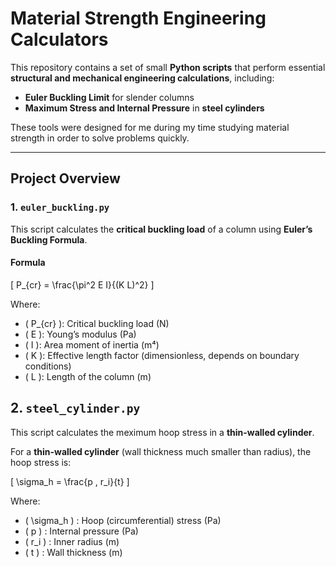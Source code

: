 # Material Strength Engineering Calculators

This repository contains a set of small **Python scripts** that perform essential **structural and mechanical engineering calculations**, including:

- **Euler Buckling Limit** for slender columns  
- **Maximum Stress and Internal Pressure** in **steel cylinders**

These tools were designed for me during my time studying material strength in order to solve problems quickly.

---

## Project Overview

### 1. `euler_buckling.py`
This script calculates the **critical buckling load** of a column using **Euler’s Buckling Formula**.

#### Formula

\[
P_{cr} = \frac{\pi^2 E I}{(K L)^2}
\]

Where:  
- \( P_{cr} \): Critical buckling load (N)  
- \( E \): Young’s modulus (Pa)  
- \( I \): Area moment of inertia (m⁴)  
- \( K \): Effective length factor (dimensionless, depends on boundary conditions)  
- \( L \): Length of the column (m)

## 2. `steel_cylinder.py`
This script calculates the meximum hoop stress in a **thin-walled cylinder**.

For a **thin-walled cylinder** (wall thickness much smaller than radius), the hoop stress is:

\[
\sigma_h = \frac{p \, r_i}{t}
\]

Where:  
- \( \sigma_h \) : Hoop (circumferential) stress (Pa)  
- \( p \) : Internal pressure (Pa)  
- \( r_i \) : Inner radius (m)  
- \( t \) : Wall thickness (m)
